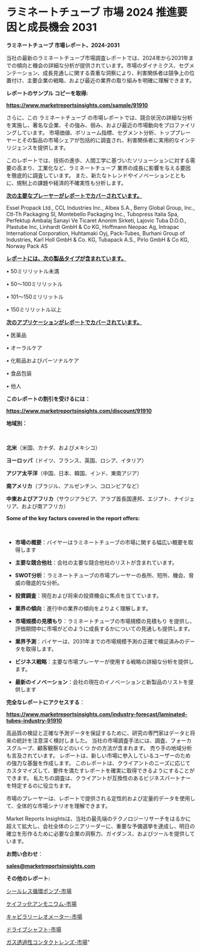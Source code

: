 # ラミネートチューブ 市場 2024 推進要因と成長機会 2031

<strong>ラミネートチューブ 市場レポート、2024-2031</strong>

当社の最新のラミネートチューブ市場調査レポートでは、2024年から2031年までの傾向と機会の詳細な分析が提供されています。市場のダイナミクス、セグメンテーション、成長見通しに関する貴重な洞察により、利害関係者は競争上の位置付け、主要企業の戦略、および最近の業界の取り組みを明確に理解できます。



<strong>レポートのサンプル コピーを取得:</strong> <a href=https://www.marketreportsinsights.com/sample/91910>

<strong><u>https://www.marketreportsinsights.com/sample/91910</u></strong></a>

さらに、この ラミネートチューブ の市場レポートでは、競合状況の詳細な分析を実施し、著名な企業、その強み、弱み、および最近の市場動向をプロファイリングしています。 市場価値、ボリューム指標、セグメント分析、トッププレーヤーとその製品の市場シェアが包括的に調査され、利害関係者に実用的なインテリジェンスを提供します。

このレポートでは、技術の進歩、人間工学に基づいたソリューションに対する需要の高まり、工業化など、ラミネートチューブ 業界の成長に影響を与える要因を徹底的に調査しています。 また、新たなトレンドやイノベーションとともに、規制上の課題や経済的不確実性も分析します。



<strong><u>次の主要なプレーヤーがレポートでカバーされています。</u></strong>

Essel Propack Ltd., CCL Industries Inc., Albea S.A., Berry Global Group, Inc., Ctl-Th Packaging Sl, Montebello Packaging Inc., Tubopress Italia Spa, Perfektup Ambalaj Sanayi Ve Ticaret Anonim Sirketi, Lajovic Tuba D.O.O., Plastube Inc, Linhardt GmbH & Co KG, Hoffmann Neopac Ag, Intrapac International Corporation, Huhtamaki Oyj, Pack-Tubes, Burhani Group of Industries, Karl Holl GmbH & Co. KG, Tubapack A.S., Pirlo GmbH & Co KG, Norway Pack AS



<strong><u><b>レポートには、次の製品タイプが含まれています。</b></u></strong>

• 50ミリリットル未満

• 50〜100ミリリットル

• 101〜150ミリリットル

• 150ミリリットル以上



<strong><u><b>次のアプリケーションがレポートでカバーされています。</b></u></strong>

• 医薬品

• オーラルケア

• 化粧品およびパーソナルケア

• 食品包装

• 他人



<strong><b>このレポートの割引を受けるには：</b></strong>

<a href=https://www.marketreportsinsights.com/discount/91910>

<strong><u>https://www.marketreportsinsights.com/discount/91910</u></strong></a>



<strong>地域別：</strong>

<strong> </strong>



<strong>北米</strong>（米国、カナダ、およびメキシコ）



<strong>ヨーロッパ</strong>（ドイツ、フランス、英国、ロシア、イタリア）



<strong>アジア太平洋</strong>（中国、日本、韓国、インド、東南アジア）



<strong>南アメリカ</strong>（ブラジル、アルゼンチン、コロンビアなど）



<strong>中東およびアフリカ</strong>（サウジアラビア、アラブ首長国連邦、エジプト、ナイジェリア、および南アフリカ）



<strong>Some of the key factors covered in the report offers:</strong>

<strong> </strong>
<ul>
  <li>

<strong>市場の概要</strong>：バイヤーはラミネートチューブの市場に関する幅広い概要を取得します</li>
  <li>

<strong>主要な競合他社</strong>：会社の主要な競合他社のリストが含まれています。</li>
  <li>

<strong>SWOT分析</strong>：ラミネートチューブの市場プレーヤーの長所、短所、機会、脅威の徹底的な分析。</li>
  <li>

<strong>投資調査</strong>：現在および将来の投資機会に焦点を当てています。</li>
  <li>

<strong>業界の傾向</strong>：進行中の業界の傾向をよりよく理解します。</li>
  <li>

<strong>市場規模の見積もり</strong>：ラミネートチューブの市場規模の見積もり を提供し、評価期間中に市場がどのように成長するかについての見通しも提供します。</li>
  <li>

<strong>業界予測</strong>：バイヤーは、2031年までの市場規模予測の正確で検証済みのデータを取得します。</li>
  <li>

<strong>ビジネス戦略</strong>：主要な市場プレーヤーが使用する戦略の詳細な分析を提供します。</li>
  <li>

<strong>最新のイノベーション</strong>：会社の現在のイノベーションと新製品のリストを提供します</li>
</ul>


<strong>完全なレポートにアクセスする</strong>：

<a href=https://www.marketreportsinsights.com/industry-forecast/laminated-tubes-industry-91910>

<strong><u>https://www.marketreportsinsights.com/industry-forecast/laminated-tubes-industry-91910</u></strong></a>

高品質の検証と正確な予測データを保証するために、研究の専門家はデータと将来の統計を注意深く検討しました。 当社の市場調査手法には、調査、フォーカスグループ、顧客観察などのいくつ かの方法が含まれます。 売り手の地域分析も言及されています。 レポートは、新しい市場に参入しているユーザーのための強力な基盤を作成します。 このレポートは、クライアントのニーズに応じてカスタマイズして、要件を満たすレポートを確実に取得できるようにすることができます。 私たちの調査は、クライアントが互換性のあるビジネスパートナーを特定するのに役立ちます。

市場のプレーヤーは、レポートで提供される定性的および定量的データを使用して、全体的な市場シナリオを理解できます。

Market Reports Insightsは、当社の最先端のテクノロジーリサーチをはるかに超えて拡大し、会社全体のシニアリーダーに、重要な予備選挙を達成し、明日の確立を形作るために必要な企業の洞察力、ガイダンス、およびツールを提供しています。



<strong><b>お問い合わせ</b></strong>：

<a href=mailto:sales@marketreportsinsights.com>

<strong><u>sales@marketreportsinsights.com</u></strong></a>



<strong>その他のレポート:</strong>

<a href=https://www.linkedin.com/pulse/シールレス循環ポンプ-市場-2023-総合分析と事業成長戦略-2030-zpxrf/>シールレス循環ポンプ-市場</a>

<a href=https://www.linkedin.com/pulse/ケイフッ化アンモニウム-市場-2023-swot-分析と最新イノベーション-sypmf/>ケイフッ化アンモニウム-市場</a>

<a href=https://www.linkedin.com/pulse/キャピラリーレオメーター-市場-2023-収益と成長ドライバー-2030-lduuc/>キャピラリーレオメーター-市場</a>

<a href=https://www.linkedin.com/pulse/ドライブシャフト-市場-2023-収益と成長ドライバー-2030-consumer-connection-collective-360-hwfhf/>ドライブシャフト-市場</a>

<a href=https://www.linkedin.com/pulse/ガス透過性コンタクトレンズ-市場-2023-収益と成長ドライバー-2030-q4kpf/>ガス透過性コンタクトレンズ-市場</a>"
